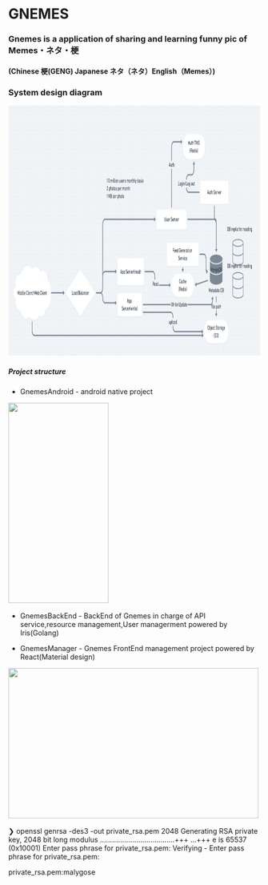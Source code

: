 

# GNEMES 

### Gnemes is a application of sharing and learning funny pic of Memes・ネタ・梗
#### (Chinese 梗(GENG) Japanese ネタ（ネタ）English（Memes）)
### System design diagram
  <img width="1800" height="500" src="https://github.com/Trilingual-byford/Gnemes-Memes/blob/master/doc/GnemesSystemDesign1.0.png?raw=true" />

##### Project structure

- GnemesAndroid - android native project
<img width="200" height="400" src="https://github.com/Trilingual-byford/GNEMES/blob/master/Document/31598533502_.pic_hd.jpg?raw=true" />

- GnemesBackEnd - BackEnd of Gnemes in charge of API service,resource management,User managerment powered by Iris(Golang)

- GnemesManager - Gnemes FrontEnd management project powered by React(Material design)
<img width="500" height="300" src="https://github.com/Trilingual-byford/GNEMES/blob/master/Document/Screen%20Shot%202020-08-27%20at%2022.03.57.png?raw=true" />


❯ openssl genrsa -des3 -out private_rsa.pem 2048
Generating RSA private key, 2048 bit long modulus
.....................................+++
...+++
e is 65537 (0x10001)
Enter pass phrase for private_rsa.pem:
Verifying - Enter pass phrase for private_rsa.pem:

private_rsa.pem:malygose
